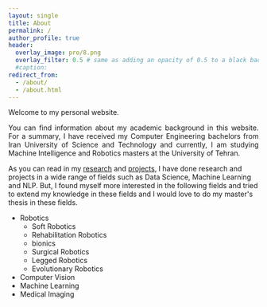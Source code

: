 ```yaml
---
layout: single
title: About
permalink: /
author_profile: true
header:
  overlay_image: pro/8.png
  overlay_filter: 0.5 # same as adding an opacity of 0.5 to a black background
  #caption:
redirect_from:
  - /about/
  - /about.html
---
```

Welcome to my personal website.

<p align="justify"> You can find information about my academic background in this website. For a summary, I have received my Computer Engineering bachelors from Iran University of Science and Technology and currently, I am studying Machine Intelligence and Robotics masters at the University of Tehran.

As you can read in my [research](https://banafshehkarimian.github.io/research/) and [projects](https://banafshehkarimian.github.io/projects/), I have done research and projects in a wide range of fields such as Data Science, Machine Learning and NLP. But, I found myself more interested in the following fields and tried to extend my knowledge in these fields and I would love to do my master's thesis in these fields.
 </p>
 
* Robotics
  * Soft Robotics
  * Rehabilitation Robotics
  * bionics
  * Surgical Robotics
  * Legged Robotics
  * Evolutionary Robotics
* Computer Vision
* Machine Learning
* Medical Imaging
